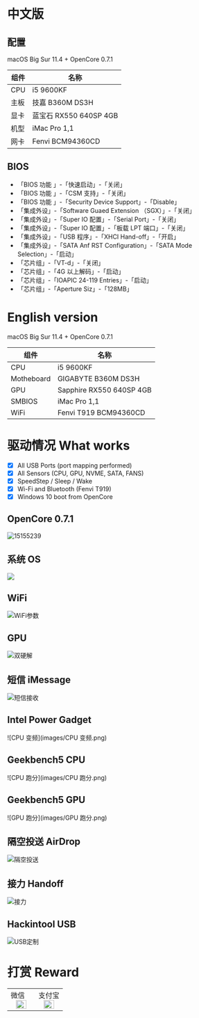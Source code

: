 # 中文版

## 配置

macOS Big Sur 11.4 + OpenCore 0.7.1

| 组件 | 名称                   |
| ---- | ---------------------- |
| CPU  | i5 9600KF              |
| 主板 | 技嘉 B360M DS3H        |
| 显卡 | 蓝宝石 RX550 640SP 4GB |
| 机型 | iMac Pro 1,1           |
| 网卡 | Fenvi BCM94360CD       |

## BIOS

- 「BIOS 功能 」-「快速启动」-「关闭」
- 「BIOS 功能 」-「CSM 支持」-「关闭」
- 「BIOS 功能 」-「Security Device Support」-「Disable」
- 「集成外设」-「Software Guaed Extension （SGX）」-「关闭」
- 「集成外设」-「Super IO 配置」-「Serial Port」-「关闭」
- 「集成外设」-「Super IO 配置」-「板载 LPT 端口」-「关闭」
- 「集成外设」-「USB 程序」-「XHCI Hand-off」-「开启」
- 「集成外设」-「SATA Anf RST Configuration」-「SATA Mode Selection」-「启动」
- 「芯片组」-「VT-d」-「关闭」
- 「芯片组」-「4G 以上解码」-「启动」
- 「芯片组」-「IOAPIC 24-119 Entries」-「启动」
- 「芯片组」-「Aperture Siz」-「128MB」

# English version

macOS Big Sur 11.4 + OpenCore 0.7.1

| 组件       | 名称                     |
| ---------- | ------------------------ |
| CPU        | i5 9600KF                |
| Motheboard | GIGABYTE B360M DS3H      |
| GPU        | Sapphire RX550 640SP 4GB |
| SMBIOS     | iMac Pro 1,1             |
| WiFi       | Fenvi T919 BCM94360CD    |

# 驱动情况 What works

- [x] All USB Ports (port mapping performed)
- [x]  All Sensors (CPU, GPU, NVME, SATA, FANS)
- [x]  SpeedStep / Sleep / Wake
- [x]  Wi-Fi and Bluetooth (Fenvi T919)
- [x] Windows 10 boot from OpenCore

## OpenCore 0.7.1

![15155239](images/15155239.png)

## 系统 OS

![](images/概览.png) 



## WiFi

![WiFi参数](images/WiFi参数.png)

## GPU

![双硬解](images/双硬解.png)

## 短信 iMessage

![短信接收](images/短信接收.png)

## Intel Power Gadget

![CPU 变频](images/CPU 变频.png)



## Geekbench5 CPU

![CPU 跑分](images/CPU 跑分.png)

## Geekbench5 GPU

![GPU 跑分](images/GPU 跑分.png)

## 隔空投送 AirDrop

![隔空投送](images/隔空投送.png)

## 接力 Handoff

![接力](images/接力.png)

## Hackintool USB

![USB定制](images/USB定制.png)

# 打赏 Reward

<table>
    <tr>
        <td>微信
            <center><img src="images/1587449920128.jpg" width="70%"></center>
        </td>
        <td width="50%">
          支付宝
            <center><img src="images/15874503376388.jpg" width="70%"></center>
        </td>
    </tr>
</table>

